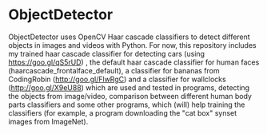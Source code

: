 # ObjectDetector

ObjectDetector uses OpenCV Haar cascade classifiers to detect different objects in images and videos with Python. For now, this repository includes my trained haar cascade classifier for detecting cars (using https://goo.gl/qS5rUD) , the default haar cascade classifier for human faces (haarcascade_frontalface_default), a classifier for bananas from CodingRobin (http://goo.gl/FlwRgC) and a classifier for wallclocks (http://goo.gl/X9eU88) which are used and tested in programs, detecting the objects from image/video, comparison between different human body parts classifiers and some other programs, which (will) help training the classifiers (for example, a program downloading the "cat box" synset images from ImageNet).
